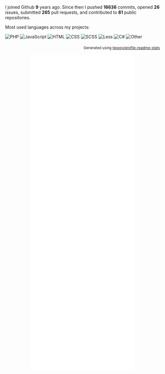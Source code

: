<!--
### Hi there 👋

**jb-lopez/jb-lopez** is a ✨ _special_ ✨ repository because its `README.md` (this file) appears on your GitHub profile.

Here are some ideas to get you started:

- 🔭 I’m currently working on ...
- 🌱 I’m currently learning ...
- 👯 I’m looking to collaborate on ...
- 🤔 I’m looking for help with ...
- 💬 Ask me about ...
- 📫 How to reach me: ...
- 😄 Pronouns: ...
- ⚡ Fun fact: ...

-->

I joined Github **9** years ago. Since then I pushed **16636** commits, opened **26** issues, submitted **265** pull requests, <!-- received **6** stars across **12** personal projects, --> and contributed to **81** public repositories.

Most used languages across my projects:

![PHP](https://img.shields.io/static/v1?style=flat-square&label=%E2%A0%80&color=555&labelColor=%234F5D95&message=PHP%EF%B8%B155.9%25)
![JavaScript](https://img.shields.io/static/v1?style=flat-square&label=%E2%A0%80&color=555&labelColor=%23f1e05a&message=JavaScript%EF%B8%B132.3%25)
![HTML](https://img.shields.io/static/v1?style=flat-square&label=%E2%A0%80&color=555&labelColor=%23e34c26&message=HTML%EF%B8%B16.3%25)
![CSS](https://img.shields.io/static/v1?style=flat-square&label=%E2%A0%80&color=555&labelColor=%23563d7c&message=CSS%EF%B8%B13.8%25)
![SCSS](https://img.shields.io/static/v1?style=flat-square&label=%E2%A0%80&color=555&labelColor=%23c6538c&message=SCSS%EF%B8%B10.5%25)
![Less](https://img.shields.io/static/v1?style=flat-square&label=%E2%A0%80&color=555&labelColor=%231d365d&message=Less%EF%B8%B10.4%25)
![C#](https://img.shields.io/static/v1?style=flat-square&label=%E2%A0%80&color=555&labelColor=%23178600&message=C%23%EF%B8%B10.1%25)
![Other](https://img.shields.io/static/v1?style=flat-square&label=%E2%A0%80&color=555&labelColor=%23ededed&message=Other%EF%B8%B10.3%25)

<p align="right"><sub>Generated using <a href="https://github.com/marketplace/actions/profile-readme-stats">teoxoy/profile-readme-stats</a></sub></p>

<div align="center">

  ![Metrics](https://github.com/jb-lopez/jb-lopez/blob/main/github-metrics.svg)
  <!--
  [![](https://raw.githubusercontent.com/jb-lopez/jb-lopez/production/profile-summary-card-output/github_dark/0-profile-details.svg)](https://github.com/vn7n24fzkq/github-profile-summary-cards)
  [![](https://raw.githubusercontent.com/jb-lopez/jb-lopez/production/profile-summary-card-output/github_dark/1-repos-per-language.svg)](https://github.com/vn7n24fzkq/github-profile-summary-cards) [![](https://raw.githubusercontent.com/jb-lopez/jb-lopez/production/profile-summary-card-output/github_dark/2-most-commit-language.svg)](https://github.com/vn7n24fzkq/github-profile-summary-cards)
  [![](https://raw.githubusercontent.com/jb-lopez/jb-lopez/production/profile-summary-card-output/github_dark/3-stats.svg)](https://github.com/vn7n24fzkq/github-profile-summary-cards) [![](https://raw.githubusercontent.com/jb-lopez/jb-lopez/production/profile-summary-card-output/github_dark/4-productive-time.svg)](https://github.com/vn7n24fzkq/github-profile-summary-cards)-->

</div>
